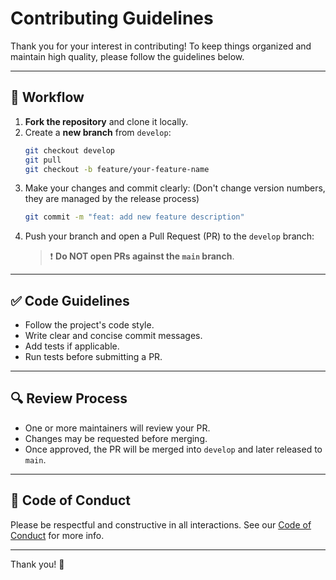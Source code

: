 # Contributing Guidelines

Thank you for your interest in contributing! To keep things organized and maintain high quality, please follow the guidelines below.

---

## 📌 Workflow

1. **Fork the repository** and clone it locally.
2. Create a **new branch** from `develop`:
   ```bash
   git checkout develop
   git pull
   git checkout -b feature/your-feature-name
   ```
3. Make your changes and commit clearly:
   (Don't change version numbers, they are managed by the release process)
   ```bash
   git commit -m "feat: add new feature description"
   ```
4. Push your branch and open a Pull Request (PR) to the `develop` branch:
   > ❗ **Do NOT open PRs against the `main` branch**.

---

## ✅ Code Guidelines

- Follow the project's code style.
- Write clear and concise commit messages.
- Add tests if applicable.
- Run tests before submitting a PR.

---

## 🔍 Review Process

- One or more maintainers will review your PR.
- Changes may be requested before merging.
- Once approved, the PR will be merged into `develop` and later released to `main`.

---

## 🤝 Code of Conduct

Please be respectful and constructive in all interactions. See our [Code of Conduct](CODE_OF_CONDUCT.md) for more info.

---

Thank you! 💖
